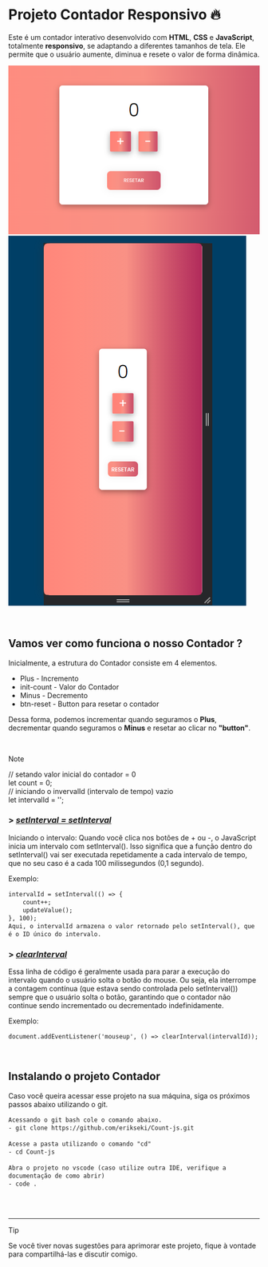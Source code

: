 # Projeto Contador Responsivo 🔥
Este é um contador interativo desenvolvido com **HTML**, **CSS** e **JavaScript**, totalmente **responsivo**, se adaptando a diferentes tamanhos de tela. Ele permite que o usuário aumente, diminua e resete o valor de forma dinâmica.
</br>

![Contador](./src/img/Captura%20de%20tela%202025-02-08%20133522.png)![Contador-Responsivo](./src/img/Captura%20de%20tela%202025-02-08%20133819.png)

</br>

## Vamos ver como funciona o nosso Contador ? 


Inicialmente, a estrutura do Contador consiste em 4 elementos. 
- Plus - Incremento
- init-count - Valor do Contador
- Minus - Decremento
- btn-reset - Button para resetar o contador

Dessa forma, podemos incrementar quando seguramos o **Plus**, decrementar quando seguramos o **Minus** e resetar ao clicar no **"button"**.

</br>

> [!NOTE]
>// setando valor inicial do contador = 0
></br>
>let count = 0;
></br>
>// iniciando o invervalId (intervalo de tempo) vazio
></br>
>let intervalId = '';

### > [*setInterval = setInterval*](https://developer.mozilla.org/en-US/docs/Web/API/Window/clearInterval)
Iniciando o intervalo: Quando você clica nos botões de + ou -, o JavaScript inicia um intervalo com setInterval(). Isso significa que a função dentro do setInterval() vai ser executada repetidamente a cada intervalo de tempo, que no seu caso é a cada 100 milissegundos (0,1 segundo).

Exemplo:

```
intervalId = setInterval(() => {
    count++;
    updateValue();
}, 100);
Aqui, o intervalId armazena o valor retornado pelo setInterval(), que é o ID único do intervalo.
```

### > [*clearInterval*](https://www.devmedia.com.br/javascript-setinterval-executando-funcoes-repetidamente/43491)
Essa linha de código é geralmente usada para parar a execução do intervalo quando o usuário solta o botão do mouse. Ou seja, ela interrompe a contagem contínua (que estava sendo controlada pelo setInterval()) sempre que o usuário solta o botão, garantindo que o contador não continue sendo incrementado ou decrementado indefinidamente.

Exemplo:

```
document.addEventListener('mouseup', () => clearInterval(intervalId));
```
</br>

## Instalando o projeto Contador
Caso você queira acessar esse projeto na sua máquina, siga os próximos passos abaixo utilizando o git.
```
Acessando o git bash cole o comando abaixo.
- git clone https://github.com/erikseki/Count-js.git

Acesse a pasta utilizando o comando "cd"
- cd Count-js

Abra o projeto no vscode (caso utilize outra IDE, verifique a documentação de como abrir)
- code .
```

</br>
</br>

******

> [!TIP]
Se você tiver novas sugestões para aprimorar este projeto, fique à vontade para compartilhá-las e discutir comigo. 




